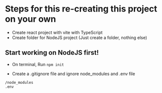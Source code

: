 # Steps for this re-creating this project on your own

- Create react project with vite with TypeScript
- Create folder for NodeJS project (Just create a folder, nothing else)

## Start working on NodeJS first!

- On terminal, Run
  `npm init`

- Create a .gitignore file and ignore node_modules and .env file

```
/node_modules
.env
```
